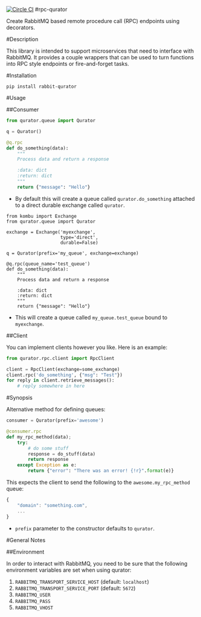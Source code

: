 [![Circle CI](https://circleci.com/gh/heytrav/rpc-qurator.svg?style=svg)](https://circleci.com/gh/heytrav/rpc-qurator)
#rpc-qurator

Create RabbitMQ based remote procedure call (RPC) endpoints using decorators.


#Description

This library is intended to support microservices that need to interface with
RabbitMQ.  It provides a couple wrappers that can be used to turn functions
into RPC style endpoints or fire-and-forget tasks.

#Installation

```
pip install rabbit-qurator
```

#Usage

##Consumer



```python
from qurator.queue import Qurator

q = Qurator()

@q.rpc
def do_something(data):
    """
    Process data and return a response

    :data: dict
    :return: dict
    """
    return {"message": "Hello"}

```
* By default this will create a queue called `qurator.do_something` attached
  to a direct durable exchange called `qurator`.

```
from kombu import Exchange
from qurator.queue import Qurator

exchange = Exchange('myexchange',
                    type='direct',
                    durable=False)

q = Qurator(prefix='my_queue', exchange=exchange)

@q.rpc(queue_name='test_queue')
def do_something(data):
    """
    Process data and return a response

    :data: dict
    :return: dict
    """
    return {"message": "Hello"}
```

* This will create a queue called `my_queue.test_queue` bound to `myexchange`.

##Client

You can implement clients however you like. Here is an example:
```python
from qurator.rpc.client import RpcClient

client = RpcClient(exchange=some_exchange)
client.rpc('do_something', {"msg": "Test"})
for reply in client.retrieve_messages():
    # reply somewhere in here

```


#Synopsis


Alternative method for defining queues:

```python
consumer = Qurator(prefix='awesome')

@consumer.rpc
def my_rpc_method(data);
    try:
        # do some stuff
        response = do_stuff(data)
        return response
    except Exception as e:
        return {"error": "There was an error! {!r}".format(e)}
```

This expects the client to send the following to the `awesome.my_rpc_method` queue:
```javascript
{
    "domain": "something.com",
    ...
}
```

* `prefix` parameter to the constructor defaults to `qurator`.

#General Notes

##Environment

In order to interact with RabbitMQ, you need to be sure that the following
environment variables are set when using qurator:

1. `RABBITMQ_TRANSPORT_SERVICE_HOST` (default: `localhost`)
1. `RABBITMQ_TRANSPORT_SERVICE_PORT` (default: `5672`)
1. `RABBITMQ_USER`
1. `RABBITMQ_PASS`
1. `RABBITMQ_VHOST`
